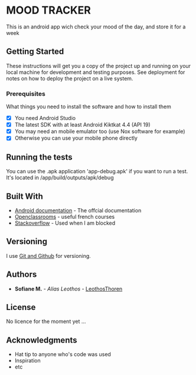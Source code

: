 # MOOD TRACKER

This is an android app wich check your mood of the day, and store it for a week

## Getting Started

These instructions will get you a copy of the project up and running on your local machine for development and testing purposes. See deployment for notes on how to deploy the project on a live system.

### Prerequisites

What things you need to install the software and how to install them

- [x] You need Android Studio 
- [x] The latest SDK with at least Android Kiktkat 4.4 (API 19)
- [x] You may need an mobile emulator too (use Nox software for example)
- [x] Otherwise you can use your mobile phone directly

## Running the tests

You can use the .apk application 'app-debug.apk' if you want to run a test. It's located in /app/build/outputs/apk/debug

## Built With

* [Android documentation](https://developer.android.com/guide/index.html) - The offcial documentation
* [Openclassrooms](https://openclassrooms.com/courses/developpez-votre-premiere-application-android) - useful french courses
* [Stackoverflow](https://stackoverflow.com/) - Used when I am blocked


## Versioning

I use [Git and Github](https://gist.github.com/) for versioning. 

## Authors

* **Sofiane M.** - *Alias Leothos* - [LeothosThoren](https://github.com/LeothosThoren)

## License

No licence for the moment yet ...

## Acknowledgments

* Hat tip to anyone who's code was used
* Inspiration
* etc

